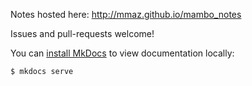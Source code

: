 Notes hosted here: http://mmaz.github.io/mambo_notes

Issues and pull-requests welcome!

You can [install MkDocs](https://www.mkdocs.org/#installation) to view documentation locally:

```bash
$ mkdocs serve
```
